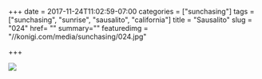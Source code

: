+++
date = 2017-11-24T11:02:59-07:00
categories = ["sunchasing"]
tags = ["sunchasing", "sunrise", "sausalito", "california"]
title = "Sausalito"
slug = "024"
href= ""
summary=""
featuredimg = "//konigi.com/media/sunchasing/024.jpg"

+++

<img src="//konigi.com/media/sunchasing/024.jpg" />